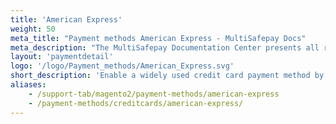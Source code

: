 ```yaml
---
title: 'American Express'
weight: 50
meta_title: "Payment methods American Express - MultiSafepay Docs"
meta_description: "The MultiSafepay Documentation Center presents all relevant information about our Plugins and API. You can also find support pages for payment methods, tools and general questions as well as the contact details of our Support and Integration Teams."
layout: 'paymentdetail'
logo: '/logo/Payment_methods/American_Express.svg' 
short_description: 'Enable a widely used credit card payment method by American Express.'
aliases:
    - /support-tab/magento2/payment-methods/american-express
    - /payment-methods/creditcards/american-express/
---
```

